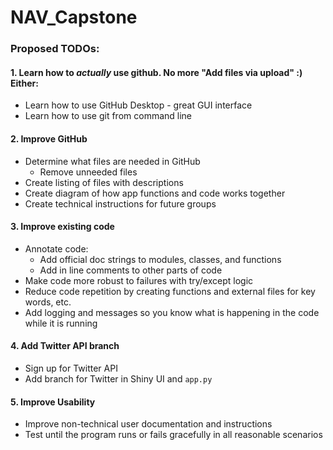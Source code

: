 # NAV_Capstone

### Proposed TODOs:

#### 1. Learn how to _actually_ use github. No more "Add files via upload" :) Either: 
* Learn how to use GitHub Desktop - great GUI interface
* Learn how to use git from command line

#### 2. Improve GitHub
* Determine what files are needed in GitHub
  * Remove unneeded files
* Create listing of files with descriptions
* Create diagram of how app functions and code works together
* Create technical instructions for future groups 

#### 3. Improve existing code
* Annotate code:
  * Add official doc strings to modules, classes, and functions
  * Add in line comments to other parts of code
* Make code more robust to failures with try/except logic
* Reduce code repetition by creating functions and external files for key words, etc.
* Add logging and messages so you know what is happening in the code while it is running

#### 4. Add Twitter API branch
* Sign up for Twitter API
* Add branch for Twitter in Shiny UI and `app.py`

#### 5. Improve Usability
* Improve non-technical user documentation and instructions
* Test until the program runs or fails gracefully in all reasonable scenarios




